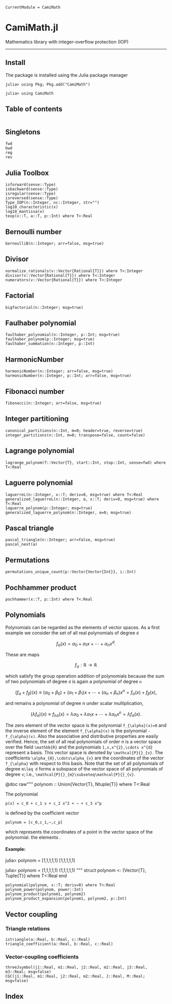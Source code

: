 ```@meta
CurrentModule = CamiMath
```

# CamiMath.jl

Mathematics library with integer-overflow protection (IOP)

---

## Install

The package is installed using the Julia package manager

```
julia> using Pkg; Pkg.add("CamiMath")

julia> using CamiMath
```

## Table of contents

```@contents
```

## Singletons

```@docs
fwd
bwd
reg
rev
```

## Julia Toolbox

```@docs
isforward(sense::Type)
isbackward(sense::Type)
isregular(sense::Type)
isreversed(sense::Type)
Type_IOP(n::Integer, nc::Integer, str="")
log10_characteristic(x)
log10_mantissa(x)
texp(x::T, a::T, p::Int) where T<:Real
```

## Bernoulli number

```@docs
bernoulliB(n::Integer; arr=false, msg=true)
```

## Divisor

```@docs
normalize_rationals(v::Vector{Rational{T}}) where T<:Integer
divisor(v::Vector{Rational{T}}) where T<:Integer
numerators(v::Vector{Rational{T}}) where T<:Integer
```

## Factorial

```@docs
bigfactorial(n::Integer; msg=true)
```

## Faulhaber polynomial

```@docs
faulhaber_polynomial(n::Integer, p::Int; msg=true)
faulhaber_polynom(p::Integer; msg=true)
faulhaber_summation(n::Integer, p::Int)
```

## HarmonicNumber

```@docs
harmonicNumber(n::Integer; arr=false, msg=true)
harmonicNumber(n::Integer, p::Int; arr=false, msg=true)
```

## Fibonacci number

```@docs
fibonacci(n::Integer; arr=false, msg=true)
```

## Integer partitioning

```@docs
canonical_partitions(n::Int, m=0; header=true, reverse=true)
integer_partitions(n::Int, m=0; transpose=false, count=false)
```

## Lagrange polynomial

```@docs
lagrange_polynom(f::Vector{T}, start::Int, stop::Int, sense=fwd) where T<:Real
```

## Laguerre polynomial

```@docs
laguerreL(n::Integer, x::T; deriv=0, msg=true) where T<:Real
generalized_laguerreL(n::Integer, α, x::T; deriv=0, msg=true) where T<:Real
laguerre_polynom(p::Integer; msg=true)
generalized_laguerre_polynom(n::Integer, α=0; msg=true)
```

## Pascal triangle

```@docs
pascal_triangle(n::Integer; arr=false, msg=true)
pascal_next(a)
```

## Permutations

```@docs
permutations_unique_count(p::Vector{Vector{Int}}, i::Int)
```

## Pochhammer product

```@docs
pochhammer(x::T, p::Int) where T<:Real
```

## Polynomials

Polynomials can be regarded as the elements of vector spaces. As a first example we consider the set of all real polynomials of degree ``d``
```math
f_{\alpha}(x)=\alpha_{0}+\alpha_{1}x+\cdots+\alpha_{n}x^{d}.
```
These are maps 
```math
f_{\alpha}:\mathbb{\mathbb{R\rightarrow\mathbb{R}}} 
```
which satisfy the group operation addition of polynomials because the sum of two polynomials of degree ``d`` is again a polynomial of degree ``n``
```math
(f_{\alpha}+f_{\beta})(x)\equiv(\alpha_{0}+\beta_{0})+(\alpha_{1}+\beta_{1})x+\cdots+(\alpha_{n}+\beta_{n})x^{n}=f_{\alpha}(x)+f_{\beta}(x),
```
and remains a polynomial of degree n under scalar multiplication,
```math
(\lambda f_{\alpha})(x)\equiv f_{\lambda\alpha}(x)=\lambda\alpha_{0}+\lambda\alpha_{1}x+\cdots+\lambda\alpha_{n}x^{n}=\lambda f_{\alpha}(x).
```
The zero element of the vector space is the polynomial ``f_{\alpha}(x)=0`` and the inverse element of the element ``f_{\alpha}(x)`` is the polynomial ``-f_{\alpha}(x)``. Also the associative and distributive properties are easily verified. Hence, the set of all real polynomials of order n is a vector space over the field ``\mathbb{R}`` and the polynomials 
``1,x,x^{2},\cdots x^{d}`` represent a basis. This vector space is denoted by ``\mathcal{P}{}_{v}``. The coefficients ``\alpha_{0},\cdots\alpha_{v}`` are the coordinates of the vector ``f_{\alpha}`` with respect to this basis. Note that the set of all polynomials of degree ``m\leq d`` forms a subspace of the vector space of all polynomials of degree ``v``; i.e., ``\mathcal{P}{}_{m}\subseteq\mathcal{P}{}_{v}``. 

@doc raw"""
polynom :: Union{Vector{T}, Ntuple{T}} where T<:Real

The polynomial 
```
p(x) = c_0 + c_1 x + c_2 x^2 + ⋯ + c_3 x^p  
```
is defined by the coefficient vector
```
polynom = [c_0,c_1,⋯,c_p]
```
which represents the coordinates of a point in the vector space of the 
polynomial. 
the elements .
#### Example:
julia> polynom = [1,1,1,1,1]
[1,1,1,1,1]

julia> polynom = (1,1,1,1,1)
(1,1,1,1,1)
"""
struct polynom <: {Vector{T}, Tuple{T}} where T<:Real 
end

```@docs
polynomial(polynom, x::T; deriv=0) where T<:Real
polynom_power(polynom, power::Int)
polynom_product(polynom1, polynom2)
polynom_product_expansion(polynom1, polynom2, p::Int)
```

## Vector coupling

### Triangle relations

```@docs
istriangle(a::Real, b::Real, c::Real)
triangle_coefficient(a::Real, b::Real, c::Real)
```
### Vector-coupling coefficients

```@docs
threeJsymbol(j1::Real, m1::Real, j2::Real, m2::Real, j3::Real, m3::Real; msg=false)
CGC(j1::Real, m1::Real, j2::Real, m2::Real, J::Real, M::Real; msg=false)
```

## Index

```@index
```